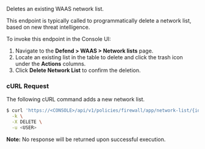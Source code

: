 Deletes an existing WAAS network list.

This endpoint is typically called to programmatically delete a network list, based on new threat intelligence.

To invoke this endpoint in the Console UI:

1. Navigate to the **Defend > WAAS > Network lists** page.
2. Locate an existing list in the table to delete and click the trash icon under the **Actions** columns.
3. Click **Delete Network List** to confirm the deletion.

### cURL Request

The following cURL command adds a new network list.

```bash
$ curl 'https://<CONSOLE>/api/v1/policies/firewall/app/network-list/{id}' \
  -k \
  -X DELETE \
  -u <USER>
```

​**Note:** No response will be returned upon successful execution.
